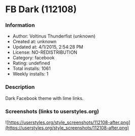 # FB Dark (112108)

### Information
- Author: Voltinus Thunderfist (unknown)
- Created at: unknown
- Updated at: 4/1/2015, 2:54:28 PM
- License: NO-REDISTRIBUTION
- Category: facebook
- Rating: undefined
- Total installs: 1061
- Weekly installs: 1


### Description
Dark Facebook theme with lime links.


### Screenshots (links to userstyles.org)
![https://userstyles.org/style_screenshots/112108-after.png](https://userstyles.org/style_screenshots/112108-after.png)


